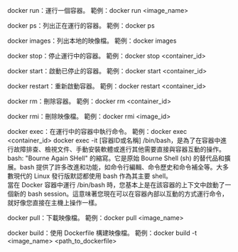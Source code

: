docker run：運行一個容器。
範例：docker run <image_name>

docker ps：列出正在運行的容器。
範例：docker ps

docker images：列出本地的映像檔。
範例：docker images

docker stop：停止運行中的容器。
範例：docker stop <container_id>

docker start：啟動已停止的容器。
範例：docker start <container_id>

docker restart：重新啟動容器。
範例：docker restart <container_id>

docker rm：刪除容器。
範例：docker rm <container_id>

docker rmi：刪除映像檔。
範例：docker rmi <image_id>

docker exec：在運行中的容器中執行命令。
範例：docker exec <container_id> <command>
docker exec -it [容器ID或名稱] /bin/bash，是為了在容器中進行故障排查、檢視文件、手動安裝軟體或進行其他需要直接與容器互動的操作。  
bash: "Bourne Again SHell" 的縮寫。它是原始 Bourne Shell (sh) 的替代品和擴展。bash 提供了許多改進和功能，如命令行編輯、命令歷史和命令補全等。大多數現代的 Linux 發行版默認都使用 bash 作為其主要 shell。  
當在 Docker 容器中運行 /bin/bash 時，您基本上是在該容器的上下文中啟動了一個新的 bash session。這意味著您現在可以在容器內部以互動的方式運行命令，就好像您直接在主機上操作一樣。  

docker pull：下載映像檔。
範例：docker pull <image_name>

docker build：使用 Dockerfile 構建映像檔。
範例：docker build -t <image_name> <path_to_dockerfile>